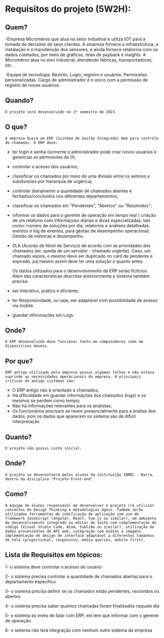 # Requisitos do projeto (5W2H):
## Quem?
 -Empresa Microméros que atua no setor industrial e utiliza IOT para a tomada de decisões de seus clientes. A empresa fornece a infraestrutura, a instalação e a manutenção dos sensores, e ainda fornece relatorios com os dados coletados, por meio de gráficos, telas de payback e insights. A Microméros atua no eixo industrial, atendendo fábricas, transportadoras, etc. 

-Equipe de tecnologia. Restrito. Login, registro e usuários. Permissões personalizadas. Cargo de administrador é o único com a permissão de registro de novos 		    usuários.

## Quando?
	O projeto será desenvolvido no 1º semestre de 2023. 
    
## O que?
	A empresa busca um ERP (Sistema de Gestão Integrado) Web para controle de chamadas. O ERP deve:
- ter login e senha (somente o administrador pode criar novos usuários e gerencias as permissões de 0);
- controlar o acesso dos usuários;
- classificar os chamados por meio de uma divisão entre os setores e subdivisões por hierarquia de urgência;
- controlar diariamente a quantidade de chamados abertas e fechados/concluidos nos diferentes departamentos; 
- classificar os chamados em "Pendentes", "Abertos" ou "Resolvidos";
- informar os dados para o gerente de operação em tempo real ( criação de um relatorio com informaçoes diárias e dicas especializadas, tais como: número de soluções por dia, relatorios e análises detalhadas, eventos e log de eventos, para gestão de desempenho operacional; Gestão de métricas e desempenho. 
- SLA (Acordo de Nível de Serviço) de acordo com as prioridades dos chamados (ex: queda de um servidor - chamado urgente). Caso, um chamado expire, o mesmo deve ser duplicado no card de pendente e expirado, pq mesmo assim deve ter uma solução o quanto antes

	Os dados utilizados para o desenvolvimento da ERP serão fícticios. Além das características descritas anteriormente o sistema também precisa: 
- ser Interativo, prático e eficiente;
- ter Responsividade, ou seja, ser adaptável com possibilidade de acesso via mobile.
- guardar informações em Logs.
  
## Onde?
  	O ERP desenvolvido deve funcionar tanto em computadores como em dispositivos móveis. 
    
## Por que?
	ERP antigo utilizado pela empresa possui algumas falhas e não estava suprindo as necessidades operacionais da empresa. A principais críticas do antigo sistemas são: 
- O ERP antigo não é orientado a chamados;
- Há dificuldade em guardar informações dos chamados (logs) e os mesmos se perdem como tempo;
- Não há informações relevantes para os analistas;
- Os funcionários precisam se reunir presencialmente para a analise dos dados, pois os dados que aparecem no sistema são de dificil interpretação  

 ## Quanto?
 	O projeto não possui custo inicial.
    
 ## Onde?
	O projeto se desenvolverá pelos alunos da instituição IBMEC - Barra, dentro da disciplina "Projeto Front-end". 
    
## Como?
	A equipe de alunos responsável em desenvolver o projeto irá utilizar conceitos de Design Thinking e metodologias ágeis. Também serão utilizadas ferramentas de codificação de aplicação com uso de framework JavaScript (Angular, React, Vue.js ou similar), em ambiente de desenvolvimento integrado ou editor de texto com complementação de código (Visual Studio Code, Atom, Sublime ou similar), utilização de dados provenientes de API web, integração com mídias e imagens, implementação de design de interface adaptável a diferentes tamanhos de tela (proporcional, responsivo, media queries, mobile first).
	
## Lista de Requisitos em tópicos:

1- o sistema deve controlar o acesso do usuário 

2- o sistema precisa controlar a quantidade de chamados abertas para o departamento específico 

3- o sistema precisa definir se os chamados estão pendentes, resolvidos ou abertos

4- o sistema precisa saber quantos chamadas foram finalizados naquele dia

5- o sistema ao invés de falar com ERP, ele tem que informar com o gerente de operação. 

6- o sistema não terá integração com nenhum outro sistema da empresa

